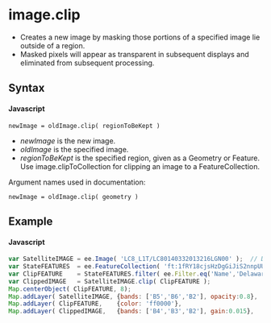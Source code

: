 # image.clip
- Creates a new image by masking those portions of a specified image lie outside of a region.
- Masked pixels will appear as transparent in subsequent displays and eliminated from subsequent processing.

## Syntax

#### Javascript
```
newImage = oldImage.clip( regionToBeKept )
```

- *newImage* is the new image.
- *oldImage* is the specified image.
- *regionToBeKept* is the specified region, given as a Geometry or Feature. Use image.clipToCollection for clipping an image to a FeatureCollection.

Argument names used in documentation:
```
newImage = oldImage.clip( geometry )
```

## Example

#### Javascript
```javascript
var SatelliteIMAGE = ee.Image( 'LC8_L1T/LC80140332013216LGN00' );  // Delmarva Penninsula
var StateFEATURES  = ee.FeatureCollection( 'ft:1fRY18cjsHzDgGiJiS2nnpUU3v9JPDc2HNaR7Xk8' );
var ClipFEATURE    = StateFEATURES.filter( ee.Filter.eq('Name','Delaware') );
var ClippedIMAGE   = SatelliteIMAGE.clip( ClipFEATURE );
Map.centerObject( ClipFEATURE, 8);
Map.addLayer( SatelliteIMAGE, {bands: ['B5','B6','B2'], opacity:0.8}, 'Whole Scene'   );
Map.addLayer( ClipFEATURE,    {color: 'ff0000'},                      'Clipper'       );
Map.addLayer( ClippedIMAGE,   {bands: ['B4','B3','B2'], gain:0.015},  'Clipped Scene' );
```
